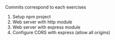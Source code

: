 Commits correspond to each exercises

1. Setup npm project
2. Web server with http module
3. Web server with express module
4. Configure CORS with express (allow all origins)